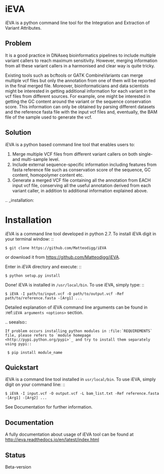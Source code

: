 # iEVA

iEVA is a python command line tool for the Integration and Extraction of Variant Attributes.

## Problem

It is a good practice in DNAseq bioinformatics pipelines to include multiple variant callers to reach maximum sensitivity. However, merging information from all these variant callers in a harmonised and clear way is quite tricky.

Existing tools such as bcftools or GATK CombineVariants can merge multiple vcf files but only the annotation from one of them will be reported in the final merged file. Moreover, bioinformaticians and data scientists might be interested in getting additional information for each variant in the vcf files from different sources. For example, one might be interested in getting the GC content around the variant or the sequence conservation score. This information can only be obtained by parsing different datasets and the reference fasta file with the input vcf files and, eventually, the BAM file of the sample used to generate the vcf.

## Solution

iEVA is a python based command line tool that enables users to:

1. Merge multiple VCF files from different variant callers on both single- and multi-sample level.
2. Include external sequence-specific information including features from fasta reference file such as conservation score of the sequence, GC content, homopolymer content etc.
3. Generate a merged VCF file containing all the annotation from EACH input vcf file, conserving all the useful annotation derived from each variant caller, in addition to additional information explained above.

.. _installation:

Installation
============

*iEVA* is a command line tool developed in python 2.7. To install iEVA digit in your terminal window: ::

    $ git clone https://github.com/Matteodigg/iEVA

or download it from https://github.com/Matteodigg/iEVA.

Enter in *iEVA* directory and execute: ::

    $ python setup.py install

Done! iEVA is installed in ``/usr/local/bin``. To use iEVA, simply type: ::

    $ iEVA -I path/to/input.vcf -O path/to/output.vcf -Ref path/to/reference.fasta -[Arg1] ...

Detailed explanation of iEVA command line arguments can be found in :ref:`iEVA arguments <options>` section.

.. seealso::

    If problem occurs installing python modules in :file:`REQUIREMENTS` file, please refers to `module homepage <http://pypi.python.org/pypi>`_ and try to install them separately using pypi::

     $ pip install module_name


Quickstart
----------
iEVA is a command line tool installed in ``usr/local/bin``. To use iEVA, simply digit on your command line: ::

	$ iEVA -I input.vcf -O output.vcf -L bam_list.txt -Ref reference.fasta -[Arg1] -[Arg2] ...

See Documentation for further information.

Documentation
-------------
A fully documentation about usage of iEVA tool can be found at http://ieva.readthedocs.io/en/latest/index.html


Status
------
Beta-version
